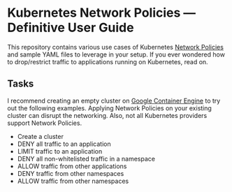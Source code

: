 # Kubernetes Network Policies &mdash; Definitive User Guide

This repository contains various use cases of Kubernetes
[Network Policies](https://kubernetes.io/docs/concepts/services-networking/network-policies/)
and sample YAML files to leverage in your setup. If you ever wondered
how to drop/restrict traffic to applications running on Kubernetes, read on.

## Tasks

I recommend creating an empty cluster on [Google Container Engine](https://cloud.google.com/container-engine)
to try out the following examples. Applying Network Policies on your existing cluster can disrupt
the networking. Also, not all Kubernetes providers support Network Policies.

- Create a cluster
- DENY all traffic to an application
- LIMIT traffic to an application
- DENY all non-whitelisted traffic in a namespace
- ALLOW traffic from other applications
- DENY traffic from other namespaces
- ALLOW traffic from other namespaces
